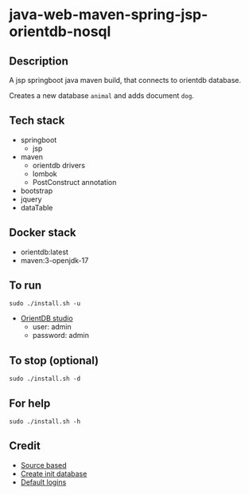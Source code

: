 # java-web-maven-spring-jsp-orientdb-nosql

## Description
A jsp springboot java maven build,
that connects to orientdb database.

Creates a new database `animal` and adds
document `dog`.

## Tech stack
- springboot
  - jsp
- maven
  - orientdb drivers
  - lombok
  - PostConstruct annotation
- bootstrap
- jquery
- dataTable

## Docker stack
- orientdb:latest
- maven:3-openjdk-17

## To run
`sudo ./install.sh -u`
- [OrientDB studio](http://localhost:2480/studio/index.html)
  - user: admin
  - password: admin

## To stop (optional)
`sudo ./install.sh -d`

## For help
`sudo ./install.sh -h`

## Credit
- [Source based](https://www.alibabacloud.com/blog/building-a-spring-boot-api-with-a-multi-model-database-orientdb-on-alibaba-cloud_594216)
- [Create init database](https://orientdb.com/docs/last/java/Document-API-Database.html)
- [Default logins](https://orientdb.com/docs/last/java/Document-API-Database.html)

